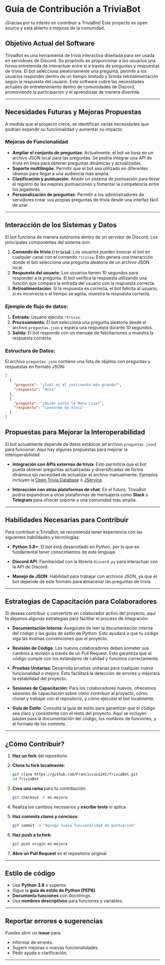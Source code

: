 # Guía de Contribución a TriviaBot

¡Gracias por tu interés en contribuir a TriviaBot! Este proyecto es open source y está abierto a mejoras de la comunidad.

## Objetivo Actual del Software

TriviaBot es una herramienta de trivia interactiva diseñada para ser usada en servidores de Discord. Su propósito es proporcionar a los usuarios una forma entretenida de interactuar entre sí a través de preguntas y respuestas de trivia. El bot selecciona aleatoriamente una pregunta, permite a los usuarios responder dentro de un tiempo limitado y brinda retroalimentación según la respuesta del usuario. Este software cubre las necesidades actuales de entretenimiento dentro de comunidades de Discord, promoviendo la participación y el aprendizaje de manera divertida.

---

## Necesidades Futuras y Mejoras Propuestas

A medida que el proyecto crece, se identifican varias necesidades que podrían expandir su funcionalidad y aumentar su impacto:

### Mejoras de Funcionalidad
- **Ampliar el conjunto de preguntas**: Actualmente, el bot se basa en un archivo JSON local para las preguntas. Se podría integrar una API de trivia en línea para obtener preguntas dinámicas y actualizadas.
- **Soporte multilingüe**: Permitir que el bot sea utilizado en diferentes idiomas para llegar a una audiencia más amplia.
- **Clasificación y puntuación**: Añadir un sistema de puntuación para llevar el registro de las mejores puntuaciones y fomentar la competencia entre los jugadores.
- **Personalización de preguntas**: Permitir a los administradores de servidores crear sus propias preguntas de trivia desde una interfaz fácil de usar.

---

## Interacción de los Sistemas y Datos

El bot funciona de manera autónoma dentro de un servidor de Discord. Los principales componentes del sistema son:

1. **Comando de trivia (`!trivia`)**: Los usuarios pueden invocar el bot en cualquier canal con el comando `!trivia`. Esto genera una interacción donde el bot selecciona una pregunta aleatoria de un archivo JSON local.
2. **Respuesta del usuario**: Los usuarios tienen 10 segundos para responder a la pregunta. El bot verifica la respuesta utilizando una función que compara la entrada del usuario con la respuesta correcta.
3. **Retroalimentación**: Si la respuesta es correcta, el bot felicita al usuario; si es incorrecta o el tiempo se agota, muestra la respuesta correcta.

### Ejemplo de flujo de datos:
1. **Entrada**: Usuario ejecuta `!trivia`.
2. **Procesamiento**: El bot selecciona una pregunta aleatoria desde el archivo `preguntas.json` y espera una respuesta durante 10 segundos.
3. **Salida**: El bot responde con un mensaje de felicitaciones o muestra la respuesta correcta.

### Estructura de Datos:
El archivo `preguntas.json` contiene una lista de objetos con preguntas y respuestas en formato JSON:

```json
[
  {
    "pregunta": "¿Cuál es el continente más grande?",
    "respuesta": "Asia"
  },
  {
    "pregunta": "¿Quién pintó la Mona Lisa?",
    "respuesta": "Leonardo da Vinci"
  }
]
```

## Propuestas para Mejorar la Interoperabilidad

El bot actualmente depende de datos estáticos (el archivo `preguntas.json`) para funcionar. Aquí hay algunas propuestas para mejorar la interoperabilidad:

- **Integración con APIs externas de trivia**: Esto permitiría que el bot pueda obtener preguntas actualizadas y diversificadas de forma dinámica sin necesidad de actualizar el archivo manualmente. Ejemplos incluyen la [Open Trivia Database](https://opentdb.com/) o [JService](https://jservice.io/).
  
- **Interacción con otras plataformas de chat**: En el futuro, TriviaBot podría expandirse a otras plataformas de mensajería como **Slack** o **Telegram** para ofrecer soporte a una comunidad más amplia.

---

## Habilidades Necesarias para Contribuir

Para contribuir a TriviaBot, se recomienda tener experiencia con las siguientes habilidades y tecnologías:

- **Python 3.8+**: El bot está desarrollado en Python, por lo que es fundamental tener conocimientos de este lenguaje.
  
- **Discord API**: Familiaridad con la librería `discord.py` para interactuar con la API de Discord.
  
- **Manejo de JSON**: Habilidad para trabajar con archivos JSON, ya que el bot depende de este formato para almacenar las preguntas de trivia.

---

## Estrategias de Capacitación para Colaboradores

Si deseas contribuir o convertirte en colaborador activo del proyecto, aquí te dejamos algunas estrategias para facilitar el proceso de integración:

- **Documentación Interna**: Asegúrate de leer la documentación interna del código y las guías de estilo de Python. Esto ayudará a que tu código siga las mismas convenciones que el proyecto.
  
- **Revisión de Código**: Los nuevos colaboradores deben someter sus cambios a revisión a través de un Pull Request. Esto garantiza que el código cumple con los estándares de calidad y funciona correctamente.
  
- **Pruebas Unitarias**: Desarrolla pruebas unitarias para cualquier nueva funcionalidad o mejora. Esto facilitará la detección de errores y mejorará la estabilidad del proyecto.
  
- **Sesiones de Capacitación**: Para los colaboradores nuevos, ofrecemos sesiones de capacitación sobre cómo contribuir al proyecto, cómo clonar y trabajar con el repositorio, y cómo ejecutar el bot localmente.
  
- **Guía de Estilo**: Consulta la guía de estilo para garantizar que el código sea claro y consistente con el resto del proyecto. Aquí se incluyen pautas para la documentación del código, los nombres de funciones, y el formato de los commits.

---

## ¿Cómo Contribuir?

1. **Haz un fork** del repositorio.

2. **Clona tu fork localmente**:

    ```bash
    git clone https://github.com/FranciscoLG241/TriviaBot.git
    cd TriviaBot
    ```

3. **Crea una rama** para tu contribución:

    ```bash
    git checkout -b mi-mejora
    ```

4. Realiza los cambios necesarios y **escribe tests** si aplica.

5. **Haz commits claros y concisos**:

    ```bash
    git commit -m "Agrega nueva funcionalidad de puntuación"
    ```

6. **Haz push a tu fork**:

    ```bash
    git push origin mi-mejora
    ```

7. **Abre un Pull Request** en el repositorio original.

---

## Estilo de código

- Usa **Python 3.8** o superior.
- Sigue la **guía de estilo de Python (PEP8)**.
- **Documenta funciones** con docstrings.
- Usa **nombres descriptivos** para funciones y variables.

---

## Reportar errores o sugerencias

Puedes abrir un **issue** para:

- Informar de errores.
- Sugerir mejoras o nuevas funcionalidades.
- Pedir ayuda o clarificación.

---
